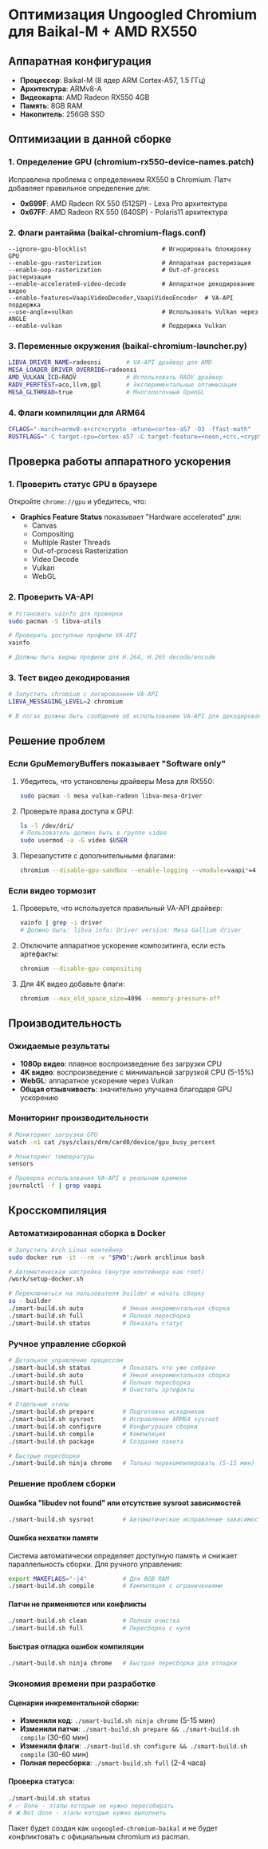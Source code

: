 # Оптимизация Ungoogled Chromium для Baikal-M + AMD RX550

## Аппаратная конфигурация
- **Процессор**: Baikal-M (8 ядер ARM Cortex-A57, 1.5 ГГц)
- **Архитектура**: ARMv8-A
- **Видеокарта**: AMD Radeon RX550 4GB
- **Память**: 8GB RAM
- **Накопитель**: 256GB SSD

## Оптимизации в данной сборке

### 1. Определение GPU (chromium-rx550-device-names.patch)
Исправлена проблема с определением RX550 в Chromium. Патч добавляет правильное определение для:
- **0x699F**: AMD Radeon RX 550 (512SP) - Lexa Pro архитектура
- **0x67FF**: AMD Radeon RX 550 (640SP) - Polaris11 архитектура

### 2. Флаги рантайма (baikal-chromium-flags.conf)
```
--ignore-gpu-blocklist                     # Игнорировать блокировку GPU
--enable-gpu-rasterization                 # Аппаратная растеризация
--enable-oop-rasterization                 # Out-of-process растеризация
--enable-accelerated-video-decode          # Аппаратное декодирование видео
--enable-features=VaapiVideoDecoder,VaapiVideoEncoder  # VA-API поддержка
--use-angle=vulkan                         # Использовать Vulkan через ANGLE
--enable-vulkan                            # Поддержка Vulkan
```

### 3. Переменные окружения (baikal-chromium-launcher.py)
```bash
LIBVA_DRIVER_NAME=radeonsi       # VA-API драйвер для AMD
MESA_LOADER_DRIVER_OVERRIDE=radeonsi
AMD_VULKAN_ICD=RADV              # Использовать RADV драйвер
RADV_PERFTEST=aco,llvm,gpl       # Экспериментальные оптимизации
MESA_GLTHREAD=true               # Многопоточный OpenGL
```

### 4. Флаги компиляции для ARM64
```bash
CFLAGS="-march=armv8-a+crc+crypto -mtune=cortex-a57 -O3 -ffast-math"
RUSTFLAGS="-C target-cpu=cortex-a57 -C target-feature=+neon,+crc,+crypto"
```

## Проверка работы аппаратного ускорения

### 1. Проверить статус GPU в браузере
Откройте `chrome://gpu` и убедитесь, что:
- **Graphics Feature Status** показывает "Hardware accelerated" для:
  - Canvas
  - Compositing
  - Multiple Raster Threads
  - Out-of-process Rasterization
  - Video Decode
  - Vulkan
  - WebGL

### 2. Проверить VA-API
```bash
# Установить vainfo для проверки
sudo pacman -S libva-utils

# Проверить доступные профили VA-API
vainfo

# Должны быть видны профили для H.264, H.265 decode/encode
```

### 3. Тест видео декодирования
```bash
# Запустить chromium с логированием VA-API
LIBVA_MESSAGING_LEVEL=2 chromium

# В логах должны быть сообщения об использовании VA-API для декодирования
```

## Решение проблем

### Если GpuMemoryBuffers показывает "Software only"
1. Убедитесь, что установлены драйверы Mesa для RX550:
   ```bash
   sudo pacman -S mesa vulkan-radeon libva-mesa-driver
   ```

2. Проверьте права доступа к GPU:
   ```bash
   ls -l /dev/dri/
   # Пользователь должен быть в группе video
   sudo usermod -a -G video $USER
   ```

3. Перезапустите с дополнительными флагами:
   ```bash
   chromium --disable-gpu-sandbox --enable-logging --vmodule=vaapi*=4
   ```

### Если видео тормозит
1. Проверьте, что используется правильный VA-API драйвер:
   ```bash
   vainfo | grep -i driver
   # Должно быть: libva info: Driver version: Mesa Gallium driver
   ```

2. Отключите аппаратное ускорение композитинга, если есть артефакты:
   ```bash
   chromium --disable-gpu-compositing
   ```

3. Для 4K видео добавьте флаги:
   ```bash
   chromium --max_old_space_size=4096 --memory-pressure-off
   ```

## Производительность

### Ожидаемые результаты
- **1080p видео**: плавное воспроизведение без загрузки CPU
- **4K видео**: воспроизведение с минимальной загрузкой CPU (5-15%)
- **WebGL**: аппаратное ускорение через Vulkan
- **Общая отзывчивость**: значительно улучшена благодаря GPU ускорению

### Мониторинг производительности
```bash
# Мониторинг загрузки GPU
watch -n1 cat /sys/class/drm/card0/device/gpu_busy_percent

# Мониторинг температуры
sensors

# Проверка использования VA-API в реальном времени
journalctl -f | grep vaapi
```

## Кросскомпиляция

### Автоматизированная сборка в Docker
```bash
# Запустить Arch Linux контейнер
sudo docker run -it --rm -v "$PWD":/work archlinux bash

# Автоматическая настройка (внутри контейнера как root)
/work/setup-docker.sh

# Переключиться на пользователя builder и начать сборку
su - builder
./smart-build.sh auto           # Умная инкрементальная сборка
./smart-build.sh full           # Полная пересборка
./smart-build.sh status         # Показать статус
```

### Ручное управление сборкой
```bash
# Детальное управление процессом
./smart-build.sh status         # Показать что уже собрано
./smart-build.sh auto           # Умная инкрементальная сборка
./smart-build.sh full           # Полная пересборка
./smart-build.sh clean          # Очистить артефакты

# Отдельные этапы
./smart-build.sh prepare        # Подготовка исходников
./smart-build.sh sysroot        # Исправление ARM64 sysroot
./smart-build.sh configure      # Конфигурация сборки
./smart-build.sh compile        # Компиляция
./smart-build.sh package        # Создание пакета

# Быстрые пересборки
./smart-build.sh ninja chrome   # Только перекомпилировать (5-15 мин)
```

### Решение проблем сборки

#### Ошибка "libudev not found" или отсутствие sysroot зависимостей
```bash
./smart-build.sh sysroot        # Автоматическое исправление зависимостей sysroot
```

#### Ошибка нехватки памяти
Система автоматически определяет доступную память и снижает параллельность сборки.
Для ручного управления:
```bash
export MAKEFLAGS="-j4"          # Для 8GB RAM
./smart-build.sh compile        # Компиляция с ограничениями
```

#### Патчи не применяются или конфликты
```bash
./smart-build.sh clean          # Полная очистка
./smart-build.sh full           # Пересборка с нуля
```

#### Быстрая отладка ошибок компиляции
```bash
./smart-build.sh ninja chrome   # Быстрая пересборка для отладки
```

### Экономия времени при разработке

#### Сценарии инкрементальной сборки:
- **Изменили код**: `./smart-build.sh ninja chrome` (5-15 мин)
- **Изменили патчи**: `./smart-build.sh prepare && ./smart-build.sh compile` (30-60 мин)
- **Изменили флаги**: `./smart-build.sh configure && ./smart-build.sh compile` (30-60 мин)
- **Полная пересборка**: `./smart-build.sh full` (2-4 часа)

#### Проверка статуса:
```bash
./smart-build.sh status
# ✅ Done - этапы которые не нужно пересобирать
# ❌ Not done - этапы которые нужно выполнить
```

Пакет будет создан как `ungoogled-chromium-baikal` и не будет конфликтовать с официальным chromium из pacman.
